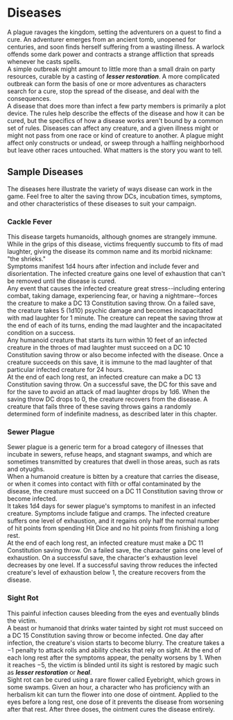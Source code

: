 # Diseases 
A plague ravages the kingdom, setting the adventurers on a quest to find a cure. An adventurer emerges from an ancient tomb, unopened for centuries, and soon finds herself suffering from a wasting illness. A warlock offends some dark power and contracts a strange affliction that spreads whenever he casts spells.    
A simple outbreak might amount to little more than a small drain on party resources, curable by a casting of **_lesser restoration_**. A more complicated outbreak can form the basis of one or more adventures as characters search for a cure, stop the spread of the disease, and deal with the consequences.    
A disease that does more than infect a few party members is primarily a plot device. The rules help describe the effects of the disease and how it can be cured, but the specifics of how a disease works aren't bound by a common set of rules. Diseases can affect any creature, and a given illness might or might not pass from one race or kind of creature to another. A plague might affect only constructs or undead, or sweep through a halfling neighborhood but leave other races untouched. What matters is the story you want to tell. 

## Sample Diseases 
The diseases here illustrate the variety of ways disease can work in the game. Feel free to alter the saving throw DCs, incubation times, symptoms, and other characteristics of these diseases to suit your campaign. 

### Cackle Fever 
This disease targets humanoids, although gnomes are strangely immune. While in the grips of this disease, victims frequently succumb to fits of mad laughter, giving the disease its common name and its morbid nickname: "the shrieks."    
Symptoms manifest 1d4 hours after infection and include fever and disorientation. The infected creature gains one level of exhaustion that can't be removed until the disease is cured.    
Any event that causes the infected creature great stress--including entering combat, taking damage, experiencing fear, or having a nightmare--forces the creature to make a DC 13 Constitution saving throw. On a failed save, the creature takes 5 (1d10) psychic damage and becomes incapacitated with mad laughter for 1 minute. The creature can repeat the saving throw at the end of each of its turns, ending the mad laughter and the incapacitated condition on a success.    
Any humanoid creature that starts its turn within 10 feet of an infected creature in the throes of mad laughter must succeed on a DC 10 Constitution saving throw or also become infected with the disease. Once a creature succeeds on this save, it is immune to the mad laughter of that particular infected creature for 24 hours.    
At the end of each long rest, an infected creature can make a DC 13 Constitution saving throw. On a successful save, the DC for this save and for the save to avoid an attack of mad laughter drops by 1d6. When the saving throw DC drops to 0, the creature recovers from the disease. A creature that fails three of these saving throws gains a randomly determined form of indefinite madness, as described later in this chapter. 

### Sewer Plague 
Sewer plague is a generic term for a broad category of illnesses that incubate in sewers, refuse heaps, and stagnant swamps, and which are sometimes transmitted by creatures that dwell in those areas, such as rats and otyughs.    
When a humanoid creature is bitten by a creature that carries the disease, or when it comes into contact with filth or offal contaminated by the disease, the creature must succeed on a DC 11 Constitution saving throw or become infected.    
It takes 1d4 days for sewer plague's symptoms to manifest in an infected creature. Symptoms include fatigue and cramps. The infected creature suffers one level of exhaustion, and it regains only half the normal number of hit points from spending Hit Dice and no hit points from finishing a long rest.    
At the end of each long rest, an infected creature must make a DC 11 Constitution saving throw. On a failed save, the character gains one level of exhaustion. On a successful save, the character's exhaustion level decreases by one level. If a successful saving throw reduces the infected creature's level of exhaustion below 1, the creature recovers from the disease. 

### Sight Rot 
This painful infection causes bleeding from the eyes and eventually blinds the victim.    
A beast or humanoid that drinks water tainted by sight rot must succeed on a DC 15 Constitution saving throw or become infected. One day after infection, the creature's vision starts to become blurry. The creature takes a −1 penalty to attack rolls and ability checks that rely on sight. At the end of each long rest after the symptoms appear, the penalty worsens by 1. When it reaches −5, the victim is blinded until its sight is restored by magic such as **_lesser restoration_** or **_heal_**.    
Sight rot can be cured using a rare flower called Eyebright, which grows in some swamps. Given an hour, a character who has proficiency with an herbalism kit can turn the flower into one dose of ointment. Applied to the eyes before a long rest, one dose of it prevents the disease from worsening after that rest. After three doses, the ointment cures the disease entirely.
